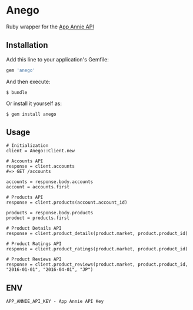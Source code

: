 # Anego

Ruby wrapper for the [App Annie API](https://support.appannie.com/hc/en-us/articles/204208844-Welcome-Index-)

## Installation

Add this line to your application's Gemfile:

```ruby
gem 'anego'
```

And then execute:

    $ bundle

Or install it yourself as:

    $ gem install anego

## Usage

```
# Initialization
client = Anego::Client.new

# Accounts API
response = client.accounts
#=> GET /accounts

accounts = response.body.accounts
account = accounts.first

# Products API
response = client.products(account.account_id)

products = response.body.products
product = products.first

# Product Details API
response = client.product_details(product.market, product.product_id)

# Product Ratings API
response = client.product_ratings(product.market, product.product_id)

# Product Reviews API
response = client.product_reviews(product.market, product.product_id, "2016-01-01", "2016-04-01", "JP")

```

## ENV

```
APP_ANNIE_API_KEY - App Annie API Key
```

